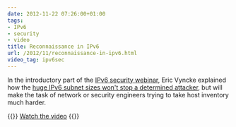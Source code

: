 ```yaml
---
date: 2012-11-22 07:26:00+01:00
tags:
- IPv6
- security
- video
title: Reconnaissance in IPv6
url: /2012/11/reconnaissance-in-ipv6.html
video_tag: ipv6sec
---
```

In the introductory part of the [IPv6 security webinar](http://www.ipspace.net/IPv6_security), Eric Vyncke explained how the [huge IPv6 subnet sizes won't stop a determined attacker](http://demo.ipspace.net/get/D1%20Reconnaissance%20IPv6.mp4), but will make the task of network or security engineers trying to take host inventory much harder.

{{<jump>}}
[Watch the video](http://demo.ipspace.net/get/D1%20Reconnaissance%20IPv6.mp4)
{{</jump>}}
